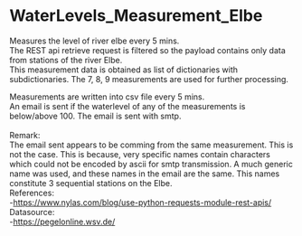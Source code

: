 # WaterLevels_Measurement_Elbe
Measures the level of river elbe every 5 mins.<br />
The REST api retrieve request is filtered so the payload contains only data from stations of the river Elbe. <br />
This measurement data is obtained as list of dictionaries with subdictionaries. The 7, 8, 9 measurements are used for further processing. <br />

Measurements are written into csv file every 5 mins.<br />
An email is sent if the waterlevel of any of the measurements is below/above 100. The email is sent with smtp.
<br />
<br />
Remark:<br />
The email sent appears to be comming from the same measurement. This is not the case. This is because, very specific names contain characters which could not be encoded by ascii for smtp transmission. A much generic name was used, and these names in the email are the same. This names constitute 3 sequential stations on the Elbe.<br />
References:<br />
-https://www.nylas.com/blog/use-python-requests-module-rest-apis/
Datasource:<br />
-https://pegelonline.wsv.de/<br />
